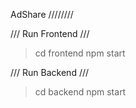 AdShare
////////

/// Run Frontend ///
> cd frontend
> npm start

/// Run Backend ///
> cd backend
> npm start
